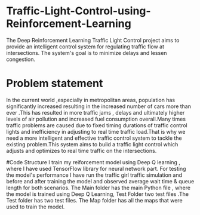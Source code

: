 # Traffic-Light-Control-using-Reinforcement-Learning
The Deep Reinforcement Learning Traffic Light Control project aims to provide an intelligent control system for regulating traffic flow at intersections. The system's goal is to minimize delays and lessen congestion.
# Problem statement
In the current world ,especially in metropolitan areas, population has significantly increased resulting in the increased number of cars more than ever .This has resulted in more traffic jams , delays and ultimately higher levels of air pollution and increased fuel consumption overall.Many times traffic problems are caused due to fixed timing durations of traffic control lights and inefficiency in adjusting to real time traffic load.That is why we need a more intelligent and effective traffic control system to tackle the existing problem.This system aims to build a traffic light control which adjusts and optimizes to real time traffic on the intersections.

#Code Structure
I train my reiforcement model using Deep Q learning , where I have used TensorFlow library for neural network part. For testing the model's performance I have run the traffic girl traffic simulation and before and after training the model and observed average wait time & queue length for both scenarios.
The Main folder has the main Python file , where the model is trained using Deep Q Learning, Test Folder two test files .The Test folder has two test files. The Map folder has all the maps that were used to train the model.